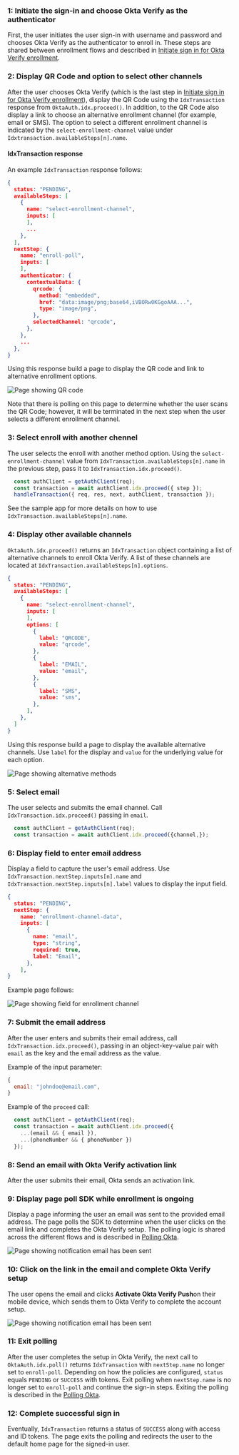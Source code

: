 
### 1: Initiate the sign-in and choose Okta Verify as the authenticator

First, the user initiates the user sign-in with username and password and chooses Okta Verify as the authenticator to enroll in. These steps are shared between enrollment flows and described in [Initiate sign in for Okta Verify enrollment](#initiate-sign-in-for-okta-verify-enrollment).

### 2: Display QR Code and option to select other channels

After the user chooses Okta Verify (which is the last step in [Initiate sign in for Okta Verify enrollment](#initiate-sign-in-for-okta-verify-enrollment)), display the QR Code using the `IdxTransaction` response from `OktaAuth.idx.proceed()`. In addition, to the QR Code also display a link to choose an alternative enrollment channel (for example, email or SMS). The option to select a different enrollment channel is indicated by the `select-enrollment-channel` value under `Idxtransaction.availableSteps[n].name`.

#### IdxTransaction response

An example `IdxTransaction` response follows:

```json
{
  status: "PENDING",
  availableSteps: [
    {
      name: "select-enrollment-channel",
      inputs: [
      ],
      ...
    },
  ],
  nextStep: {
    name: "enroll-poll",
    inputs: [
    ],
    authenticator: {
      contextualData: {
        qrcode: {
          method: "embedded",
          href: "data:image/png;base64,iVBORw0KGgoAAA...",
          type: "image/png",
        },
        selectedChannel: "qrcode",
      },
    },
    ...
  },
}
```

Using this response build a page to display the QR code and link to alternative enrollment options.

<div class="common-image-format">

![Page showing QR code](/img/authenticators/authenticators-oktaverify-enroll-another-method.png)

</div>

Note that there is polling on this page to determine whether the user scans the QR Code; however, it will be terminated in the next step when the user selects a different enrollment channel.

### 3: Select enroll with another chennel

The user selects the enroll with another method option. Using the  `select-enrollment-channel` value from `IdxTransaction.availableSteps[n].name` in the previous step, pass it to `IdxTransaction.idx.proceed()`.

```javascript
  const authClient = getAuthClient(req);
  const transaction = await authClient.idx.proceed({ step });
  handleTransaction({ req, res, next, authClient, transaction });
```

See the sample app for more details on how to use `IdxTransaction.availableSteps[n].name`.

### 4: Display other available channels

`OktaAuth.idx.proceed()` returns an `IdxTransaction` object containing a list of alternative channels to enroll Okta Verify. A list of these channels are located at `IdxTransaction.availableSteps[n].options`.

```json
{
  status: "PENDING",
  availableSteps: [
    {
      name: "select-enrollment-channel",
      inputs: [
      ],
      options: [
        {
          label: "QRCODE",
          value: "qrcode",
        },
        {
          label: "EMAIL",
          value: "email",
        },
        {
          label: "SMS",
          value: "sms",
        },
      ],
    },
  ]
}

```

Using this response build a page to display the available alternative channels. Use `label` for the display and `value` for the underlying value for each option.

<div class="common-image-format">

![Page showing alternative methods](/img/authenticators/authenticators-oktaverify-enroll-another-method-select.png)

</div>

### 5: Select email

The user selects and submits the email channel. Call `IdxTransaction.idx.proceed()` passing in `email`.

```javascript
  const authClient = getAuthClient(req);
  const transaction = await authClient.idx.proceed({channel,});
```

### 6: Display field to enter email address

Display a field to capture the user's email address. Use `IdxTransaction.nextStep.inputs[n].name` and `IdxTransaction.nextStep.inputs[n].label` values to display the input field.

```json
{
  status: "PENDING",
  nextStep: {
    name: "enrollment-channel-data",
    inputs: [
      {
        name: "email",
        type: "string",
        required: true,
        label: "Email",
      },
    ],
}

```

Example page follows:

<div class="common-image-format">

![Page showing field for enrollment channel](/img/authenticators/authenticators-oktaverify-enrollment-channel-data.png)

</div>

### 7: Submit the email address

After the user enters and submits their email address, call `IdxTransaction.idx.proceed()`, passing in an object-key-value pair with `email` as the key and the email address as the value.

Example of the input parameter:

```javascript
{
  email: "johndoe@email.com",
}
```

Example of the `proceed` call:

```javascript
  const authClient = getAuthClient(req);
  const transaction = await authClient.idx.proceed({
    ...(email && { email }),
    ...(phoneNumber && { phoneNumber })
  });
```

### 8: Send an email with Okta Verify activation link

After the user submits their email, Okta sends an activation link.

### 9: Display page poll SDK while enrollment is ongoing

Display a page informing the user an email was sent to the provided email address. The page polls the SDK to determine when the user clicks on the email link and completes the Okta Verify setup. The polling logic is shared across the different flows and is described in [Polling Okta](#polling-okta).

<div class="common-image-format">

![Page showing notification email has been sent](/img/authenticators/authenticators-oktaverify-enrollment-channel-sent-poll.png)

</div>

### 10: Click on the link in the email and complete Okta Verify setup

The user opens the email and clicks **Activate Okta Verify Push**on their mobile device, which sends them to Okta Verify to complete the account setup.

<div class="common-image-format">

![Page showing notification email has been sent](/img/authenticators/authenticators-oktaverify-enrollment-activate-email.png)

</div>

### 11: Exit polling

After the user completes the setup in Okta Verify, the next call to `OktaAuth.idx.poll()` returns `IdxTransaction` with `nextStep.name` no longer set to `enroll-poll`. Depending on how the policies are configured, `status` equals `PENDING` or `SUCCESS` with tokens. Exit polling when `nextStep.name` is no longer set to `enroll-poll` and continue the sign-in steps. Exiting the polling is described in the [Polling Okta](#polling-okta).

### 12: Complete successful sign in

Eventually, `IdxTransaction` returns a status of `SUCCESS` along with access and ID tokens. The page exits the polling and redirects the user to the default home page for the signed-in user.
